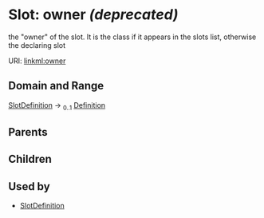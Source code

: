 
# Slot: owner _(deprecated)_


the "owner" of the slot. It is the class if it appears in the slots list, otherwise the declaring slot

URI: [linkml:owner](https://w3id.org/linkml/owner)


## Domain and Range

[SlotDefinition](SlotDefinition.md) &#8594;  <sub>0..1</sub> [Definition](Definition.md)

## Parents


## Children


## Used by

 * [SlotDefinition](SlotDefinition.md)

